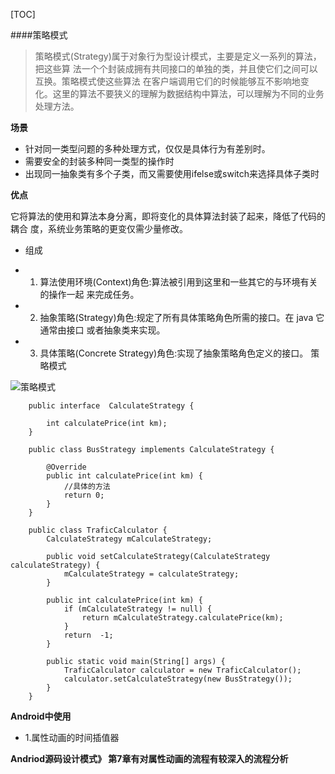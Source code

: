 [TOC]

####策略模式

>策略模式(Strategy)属于对象行为型设计模式，主要是定义一系列的算法，把这些算法一个个封装成拥有共同接口的单独的类，并且使它们之间可以互换。策略模式使这些算法 在客户端调用它们的时候能够互不影响地变化。这里的算法不要狭义的理解为数据结构中算法，可以理解为不同的业务处理方法。

**场景**

- 针对同一类型问题的多种处理方式，仅仅是具体行为有差别时。
- 需要安全的封装多种同一类型的操作时
- 出现同一抽象类有多个子类，而又需要使用ifelse或switch来选择具体子类时

**优点**

它将算法的使用和算法本身分离，即将变化的具体算法封装了起来，降低了代码的耦合 度，系统业务策略的更变仅需少量修改。

- 组成

>
- 1) 算法使用环境(Context)角色:算法被引用到这里和一些其它的与环境有关的操作一起 来完成任务。- 2) 抽象策略(Strategy)角色:规定了所有具体策略角色所需的接口。在 java 它通常由接口 或者抽象类来实现。- 3) 具体策略(Concrete Strategy)角色:实现了抽象策略角色定义的接口。 策略模式

![策略模式](https://github.com/sparkfengbo/AndroidNotes/blob/master/PictureRes/SJMS/%E7%AD%96%E7%95%A5%E6%A8%A1%E5%BC%8F.png?raw=true)
```
    public interface  CalculateStrategy {
        
        int calculatePrice(int km);
    }
    
    public class BusStrategy implements CalculateStrategy {

        @Override
        public int calculatePrice(int km) {
            //具体的方法
            return 0;
        }
    }
    
    public class TraficCalculator {
        CalculateStrategy mCalculateStrategy;

        public void setCalculateStrategy(CalculateStrategy calculateStrategy) {
            mCalculateStrategy = calculateStrategy;
        }
        
        public int calculatePrice(int km) {
            if (mCalculateStrategy != null) {
                return mCalculateStrategy.calculatePrice(km);
            }
            return  -1;
        }

        public static void main(String[] args) {
            TraficCalculator calculator = new TraficCalculator();
            calculator.setCalculateStrategy(new BusStrategy());
        }
    }

```

**Android中使用**- 1.属性动画的时间插值器


**Andriod源码设计模式》 第7章有对属性动画的流程有较深入的流程分析**